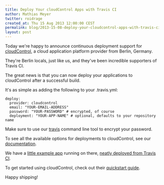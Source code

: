 ```yaml
---
title: Deploy Your cloudControl Apps with Travis CI
author: Mathias Meyer
twitter: roidrage
created_at: Thu 15 Aug 2013 12:00:00 CEST
permalink: blog/2013-15-08-deploy-your-cloudcontrol-apps-with-travis-ci
layout: post
---
```

Today we're happy to announce continuous deployment support for
[cloudControl](https://www.cloudcontrol.com), a cloud application platform
provider from Berlin, Germany.

They're Berlin locals, just like us, and they've been incredible supporters of
Travis CI.

The great news is that you can now deploy your applications to cloudControl
after a successful build.

It's as simple as adding the following to your .travis.yml:

    deploy:
      provider: cloudcontrol
      email: "YOUR-EMAIL-ADDRESS"
      password: "YOUR-PASSWORD" # encrypted, of course
      deployment: "YOUR-APP-NAME" # optional, defaults to your repository name

Make sure to use our [travis](https://github.com/travis-ci/travis) command line
tool to encrypt your password.

To see all the available options for deployments to cloudControl, see our
[documentation](http://about.travis-ci.org/docs/user/deployment/cloudcontrol/).

We have a [little example app](https://github.com/rkh/ruby-sinatra-example-app)
running on there, [neatly deployed from Travis
CI](http://myfoo.cloudcontrolled.com).

To get started using cloudControl, check out their [quickstart
guide](https://www.cloudcontrol.com/dev-center/Quickstart).

Happy shipping!
